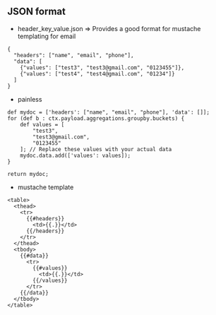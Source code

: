## JSON format
- header_key_value.json => Provides a good format for mustache templating for email

```
{
  "headers": ["name", "email", "phone"],
  "data": [
    {"values": ["test3", "test3@gmail.com", "0123455"]},
    {"values": ["test4", "test4@gmail.com", "01234"]}
  ]
}
```

- painless
```
def mydoc = ['headers': ["name", "email", "phone"], 'data': []];
for (def b : ctx.payload.aggregations.groupby.buckets) {
    def values = [
        "test3",
        "test3@gmail.com",
        "0123455"
    ]; // Replace these values with your actual data
    mydoc.data.add(['values': values]);
}

return mydoc;

```

- mustache template

```
<table>
  <thead>
    <tr>
      {{#headers}}
        <td>{{.}}</td>
      {{/headers}}
    </tr>
  </thead>
  <tbody>
    {{#data}}
      <tr>
        {{#values}}
          <td>{{.}}</td>
        {{/values}}
      </tr>
    {{/data}}
  </tbody>
</table>

```